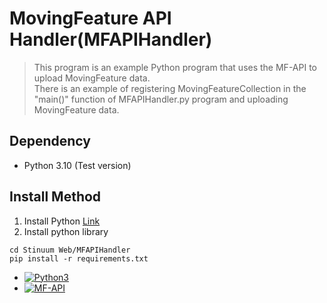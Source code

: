 # MovingFeature API Handler(MFAPIHandler)
> This program is an example Python program that uses the MF-API to upload MovingFeature data.  
> There is an example of registering MovingFeatureCollection in the "main()" function of MFAPIHandler.py program and uploading MovingFeature data.

## Dependency
* Python 3.10 (Test version)

## Install Method
1. Install Python [Link](https://www.python.org/downloads/)
2. Install python library
```shell
cd Stinuum Web/MFAPIHandler
pip install -r requirements.txt
```


* [![Python3][python-shield]][python-url]
* [![MF-API][github-shield]][mf-server-url]

[python-shield]: https://img.shields.io/badge/Python_v3.10-3776AB?style=flat&logo=python&logoColor=white
[python-url]: https://www.python.org/
[github-shield]: https://img.shields.io/badge/MF_API-181717?style=flat&logo=github&logoColor=white
[mf-server-url]: https://opengeospatial.github.io/ogcapi-movingfeatures/openapi/openapi-movingfeatures-1.html
